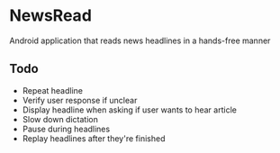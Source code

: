 # NewsRead
Android application that reads news headlines in a hands-free manner

## Todo
- Repeat headline
- Verify user response if unclear
- Display headline when asking if user wants to hear article
- Slow down dictation
- Pause during headlines
- Replay headlines after they're finished
